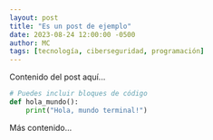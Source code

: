 ```yaml
---
layout: post
title: "Es un post de ejemplo"
date: 2023-08-24 12:00:00 -0500
author: MC
tags: [tecnología, ciberseguridad, programación]
---
```


Contenido del post aquí...

```python
# Puedes incluir bloques de código
def hola_mundo():
    print("Hola, mundo terminal!")
```

Más contenido...
